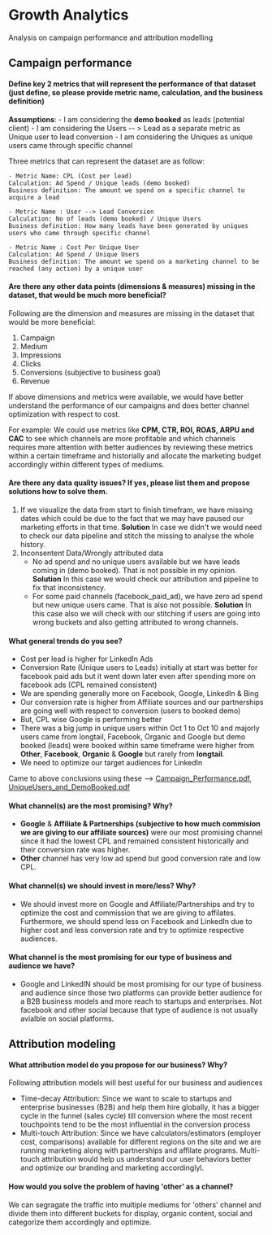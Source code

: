 # Growth Analytics

Analysis on campaign performance and attribution modelling

## Campaign performance

#### Define key 2 metrics that will represent the performance of that dataset (just define, so please provide metric name, calculation, and the business definition)

  **Assumptions**:
    - I am considering the **demo booked** as leads (potential client)
    - I am considering the Users -- > Lead as a separate metric as Unique user to lead conversion
    - I am considering the Uniques as unique users came through specific channel

  Three metrics that can represent the dataset are as follow:  
    
    - Metric Name: CPL (Cost per lead)  
    Calculation: Ad Spend / Unique leads (demo booked)
    Business definition: The amount we spend on a specific channel to acquire a lead
    
    - Metric Name : User --> Lead Conversion 
    Calculation: No of leads (demo booked) / Unique Users 
    Business definition: How many leads have been generated by uniques users who came through specific channel
    
    - Metric Name : Cost Per Unique User
    Calculation: Ad Spend / Unique Users
    Business definition: The amount we spend on a marketing channel to be reached (any action) by a unique user

#### Are there any other data points (dimensions & measures) missing in the dataset, that would be much more beneficial?  

Following are the dimension and measures are missing in the dataset that would be more beneficial:  
  
  1. Campaign
  2. Medium
  3. Impressions
  4. Clicks
  5. Conversions (subjective to business goal)
  6. Revenue
  
  If above dimensions and metrics were available, we would have better understand the performance of our campaigns and does better channel optimization with respect to cost.  

For example: We could use metrics like **CPM, CTR, ROI, ROAS, ARPU and CAC** to see which channels are more profitable and which channels requires more attention with better audiences by reviewing these metrics within a certain timeframe and historially and allocate the marketing budget accordingly within different types of mediums.  

#### Are there any data quality issues? If yes, please list them and propose solutions how to solve them.

  1. If we visualize the data from start to finish timefram, we have missing dates which could be due to the fact that we may have paused our marketing efforts in that time. **Solution** In case we didn't we would need to check our data pipeline and stitch the missing to analyse the whole history.
  2. Inconsentent Data/Wrongly attributed data  
      - No ad spend and no unique users available but we have leads coming in (demo booked). That is not possible in my opinion. **Solution** In this case we would check our attribution and pipeline to fix that inconsistency.  
      - For some paid channels (facebook_paid_ad), we have zero ad spend but new unique users came. That is also not possible. **Solution** In this case also we will check with our stitching if users are going into wrong buckets and also getting attributed to wrong channels.  

#### What general trends do you see?
  - Cost per lead is higher for LinkedIn Ads
  - Conversion Rate (Unique users to Leads) initially at start was better for facebook paid ads but it went down later even after spending more on facebook ads (CPL remained consistent)
  - We are spending generally more on Facebook, Google, LinkedIn & Bing
  - Our conversion rate is higher from Affiliate sources and our partnerships are going well with respect to conversion (users to booked demo)
  - But, CPL wise Google is performing better
  - There was a big jump in unique users within Oct 1 to Oct 10 and majorly users came from longtail, Facebook, Organic and Google but demo booked (leads) were booked within same timeframe were higher from **Other**, **Facebook**, **Organic** & **Google** but rarely from **longtail**.
  - We need to optimize our target audiences for LinkedIn

Came to above conclusions using these --> 
[Campaign_Performance.pdf](https://github.com/faisalmaqbool94/analytics/files/9728220/Campaign_Performance.pdf),  [UniqueUsers_and_DemoBooked.pdf](https://github.com/faisalmaqbool94/analytics/files/9728221/UniqueUsers_and_DemoBooked.pdf)


#### What channel(s) are the most promising? Why?

  - **Google** & **Affiliate & Partnerships (subjective to how much commision we are giving to our affiliate sources)** were our most promising channel since it had the lowest CPL and remained consistent historically and their conversion rate was higher.  
  - **Other** channel has very low ad spend but good conversion rate and low CPL.

#### What channel(s) we should invest in more/less? Why?
  
  - We should invest more on Google and Affiliate/Partnerships and try to optimize the cost and commission that we are giving to affilates. Furthermore, we should spend less on Facebook and LinkedIn due to higher cost and less conversion rate and try to optimize respective audiences. 

#### What channel is the most promising for our type of business and audience we have?

  - Google and LinkedIN should be most promising for our type of business and audience since those two platforms can provide better audience for a B2B business models and more reach to startups and enterprises. Not facebook and other social because that type of audience is not usually avialble on social platforms. 

## Attribution modeling

#### What attribution model do you propose for our business? Why?

Following attribution models will best useful for our business and audiences
  - Time-decay Attribution: Since we want to scale to startups and enterprise businesses (B2B) and help them hire globally, it has a bigger cycle in the funnel (sales cycle) till conversion where the most recent touchpoints tend to be the most influential in the conversion process
  - Multi-touch Attribution: Since we have calculators/estimators (employer cost, comparisons) available for different regions on the site and we are running marketing along with partnerships and affilate programs. Multi-touch attribution would help us understand our user behaviors better and optimize our branding and marketing accordinglyl. 

#### How would you solve the problem of having 'other' as a channel?
We can segragate the traffic into multiple mediums for 'others' channel and divide them into different buckets for display, organic content, social and categorize them accordingly and optimize. 
